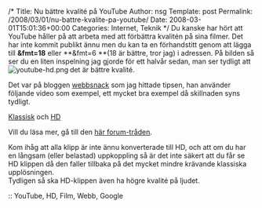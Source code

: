 /*
 Title: Nu bättre kvalité på YouTube
 Author: nsg
 Template: post
 Permalink: /2008/03/01/nu-battre-kvalite-pa-youtube/
 Date: 2008-03-01T15:01:36+00:00
 Categories: Internet, Teknik
*/
Du kanske har hört att YouTube håller på att arbeta med att förbättra kvalitén på sina filmer. Det har inte kommit publikt ännu men du kan ta en förhandstitt genom att lägga till **&fmt=18** eller **&fmt=6 **(18 är bättre, tror jag) i adressen. På bilden så ser du en liten inspelning jag gjorde för ett halvår sedan, man ser tydligt att det är bättre kvalité.<img src="http://nsg.cc/wp-content/uploads/2008/03/youtube-hd.png" title="youtube-hd.png" alt="youtube-hd.png" align="left" />

Det var på bloggen [webbsnack][1] som jag hittade tipsen, han använder följande video som exempel, ett mycket bra exempel då skillnaden syns tydligt.

[Klassisk][2] och [HD][3]

Vill du läsa mer, gå till den [här forum-tråden][4].

Kom ihåg att alla klipp är inte ännu konverterade till HD, och att om du har en långsam (eller belastad) uppkoppling så är det inte säkert att du får se HD klippen då den faller tillbaka på det mycket mindre krävande klassiska upplösningen.  
Tydligen så ska HD-klippen även ha högre kvalité på ljudet.

:: YouTube, HD, Film, Webb, Google

<small></small>

 [1]: http://webbsnack.wordpress.com/2008/02/29/sa-far-du-hogre-kvalitet-pa-youtube-filmer/
 [2]: http://www.youtube.com/watch?v=KOUuSFQjGaA
 [3]: http://www.youtube.com/watch?v=KOUuSFQjGaA&fmt=18
 [4]: http://forum.videohelp.com/topic346256.html